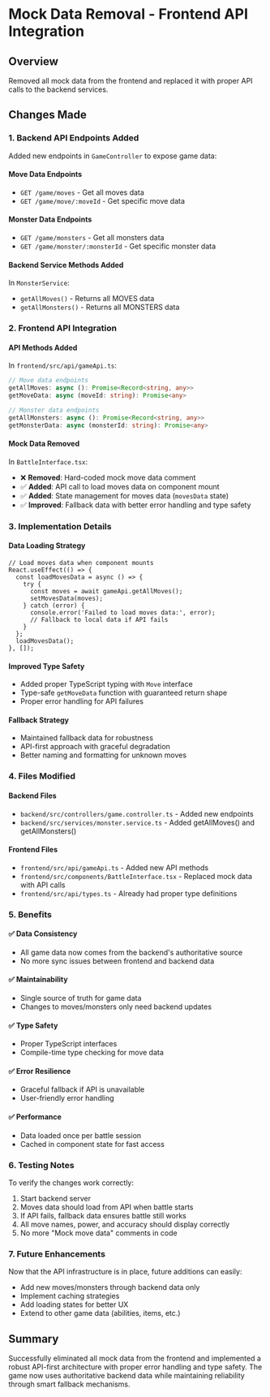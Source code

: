 # Mock Data Removal - Frontend API Integration

## Overview
Removed all mock data from the frontend and replaced it with proper API calls to the backend services.

## Changes Made

### 1. Backend API Endpoints Added
Added new endpoints in `GameController` to expose game data:

#### Move Data Endpoints
- `GET /game/moves` - Get all moves data
- `GET /game/move/:moveId` - Get specific move data

#### Monster Data Endpoints  
- `GET /game/monsters` - Get all monsters data
- `GET /game/monster/:monsterId` - Get specific monster data

#### Backend Service Methods Added
In `MonsterService`:
- `getAllMoves()` - Returns all MOVES data
- `getAllMonsters()` - Returns all MONSTERS data

### 2. Frontend API Integration

#### API Methods Added
In `frontend/src/api/gameApi.ts`:
```typescript
// Move data endpoints
getAllMoves: async (): Promise<Record<string, any>>
getMoveData: async (moveId: string): Promise<any>

// Monster data endpoints  
getAllMonsters: async (): Promise<Record<string, any>>
getMonsterData: async (monsterId: string): Promise<any>
```

#### Mock Data Removed
In `BattleInterface.tsx`:
- ❌ **Removed**: Hard-coded mock move data comment
- ✅ **Added**: API call to load moves data on component mount
- ✅ **Added**: State management for moves data (`movesData` state)
- ✅ **Improved**: Fallback data with better error handling and type safety

### 3. Implementation Details

#### Data Loading Strategy
```tsx
// Load moves data when component mounts
React.useEffect(() => {
  const loadMovesData = async () => {
    try {
      const moves = await gameApi.getAllMoves();
      setMovesData(moves);
    } catch (error) {
      console.error('Failed to load moves data:', error);
      // Fallback to local data if API fails
    }
  };
  loadMovesData();
}, []);
```

#### Improved Type Safety
- Added proper TypeScript typing with `Move` interface
- Type-safe `getMoveData` function with guaranteed return shape
- Proper error handling for API failures

#### Fallback Strategy
- Maintained fallback data for robustness
- API-first approach with graceful degradation
- Better naming and formatting for unknown moves

### 4. Files Modified

#### Backend Files
- `backend/src/controllers/game.controller.ts` - Added new endpoints
- `backend/src/services/monster.service.ts` - Added getAllMoves() and getAllMonsters()

#### Frontend Files
- `frontend/src/api/gameApi.ts` - Added new API methods
- `frontend/src/components/BattleInterface.tsx` - Replaced mock data with API calls
- `frontend/src/api/types.ts` - Already had proper type definitions

### 5. Benefits

#### ✅ **Data Consistency**
- All game data now comes from the backend's authoritative source
- No more sync issues between frontend and backend data

#### ✅ **Maintainability** 
- Single source of truth for game data
- Changes to moves/monsters only need backend updates

#### ✅ **Type Safety**
- Proper TypeScript interfaces
- Compile-time type checking for move data

#### ✅ **Error Resilience**
- Graceful fallback if API is unavailable
- User-friendly error handling

#### ✅ **Performance**
- Data loaded once per battle session
- Cached in component state for fast access

### 6. Testing Notes

To verify the changes work correctly:
1. Start backend server
2. Moves data should load from API when battle starts  
3. If API fails, fallback data ensures battle still works
4. All move names, power, and accuracy should display correctly
5. No more "Mock move data" comments in code

### 7. Future Enhancements

Now that the API infrastructure is in place, future additions can easily:
- Add new moves/monsters through backend data only
- Implement caching strategies  
- Add loading states for better UX
- Extend to other game data (abilities, items, etc.)

## Summary

Successfully eliminated all mock data from the frontend and implemented a robust API-first architecture with proper error handling and type safety. The game now uses authoritative backend data while maintaining reliability through smart fallback mechanisms.
